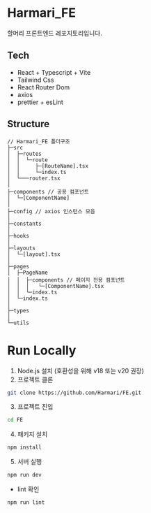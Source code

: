 # Harmari_FE

할머리 프론트엔드 레포지토리입니다.

## Tech

- React + Typescript + Vite
- Tailwind Css
- React Router Dom
- axios
- prettier + esLint

## Structure

```tsx
// Harmari_FE 폴더구조
├─src
│  ├─routes
│  │  └─route
│  │     ├─[RouteName].tsx
│  │     └─index.ts
│  └───router.tsx
│
├─components // 공용 컴포넌트
│  └─[ComponentName]
│
├─config // axios 인스턴스 모음
│
├─constants
│
├─hooks
│
├─layouts
│  └─[layout].tsx
│
├─pages
│  ├─PageName
│  │  ├─components // 페이지 전용 컴포넌트
│  │  │   └─[ComponentName].tsx
│  │  └─index.ts
│  └─index.ts
│
├─types
│
└─utils
```

# Run Locally

1. Node.js 설치 (호환성을 위해 v18 또는 v20 권장)
2. 프로젝트 클론

```bash
git clone https://github.com/Harmari/FE.git
```

3. 프로젝트 진입

```bash
cd FE
```

4. 패키지 설치

```bash
npm install
```

5. 서버 실행

```bash
npm run dev
```

- lint 확인

```bash
npm run lint
```
